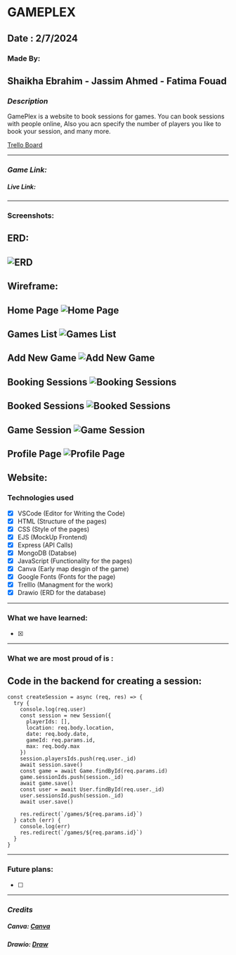 # GAMEPLEX

## Date : 2/7/2024

### Made By:  
## Shaikha Ebrahim  - Jassim Ahmed  - Fatima Fouad

### **_Description_**
GamePlex is a website to book sessions for games.
You can book sessions with people online, Also you acn specify the number of players you like to book your session, and many more.


[Trello Board](https://trello.com/b/YZLaovCr/gameplex
)

---
### **_Game Link:_**
##### Live Link:
---
### Screenshots:
## ERD:
## ![ERD](Gameplex.drawio.png)
## Wireframe:
## Home Page  ![Home Page](P1.png)
## Games List ![Games List](P2.png)
## Add New Game ![Add New Game](P5.png)
## Booking Sessions ![Booking Sessions](P4.png)
## Booked Sessions ![Booked Sessions](P6.png)
## Game Session ![Game Session](P3.png)
## Profile Page ![Profile Page](P7.png)

## Website:


### Technologies used

- [x] VSCode (Editor for Writing the Code)
- [x] HTML (Structure of the pages)
- [x] CSS (Style of the pages)
- [x] EJS (MockUp Frontend)
- [x] Express (API Calls)
- [x] MongoDB (Databse)
- [x] JavaScript (Functionality for the pages)
- [x] Canva (Early map desgin of the game)
- [x] Google Fonts (Fonts for the page)
- [x] Trelllo (Managment for the work)
- [x] Drawio (ERD for the database)

---
### What we have learned:

- [x] 

---
### What we are most proud of is :
## Code in the backend for creating a session:
```
const createSession = async (req, res) => {
  try {
    console.log(req.user)
    const session = new Session({
      playerIds: [],
      location: req.body.location,
      date: req.body.date,
      gameId: req.params.id,
      max: req.body.max
    })
    session.playersIds.push(req.user._id)
    await session.save()
    const game = await Game.findById(req.params.id)
    game.sessionIds.push(session._id)
    await game.save()
    const user = await User.findById(req.user._id)
    user.sessionsId.push(session._id)
    await user.save()

    res.redirect(`/games/${req.params.id}`)
  } catch (err) {
    console.log(err)
    res.redirect(`/games/${req.params.id}`)
  }
}
```
---
### Future plans:

- [ ] 


---
### **_Credits_**

##### Canva: [Canva](https://www.canva.com/)
##### Drawio: [Draw](https://app.diagrams.net/)

